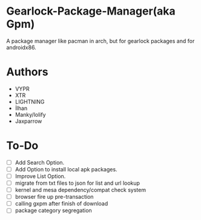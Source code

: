 # Gearlock-Package-Manager(aka Gpm)
A package manager like pacman in arch, but for gearlock packages and for androidx86.
# Authors
-  VYPR
-  XTR
-  LIGHTNING
-  İlhan
-  Manky/lolify
-  Jaxparrow

# To-Do
- [ ] Add Search Option.
- [ ] Add Option to install local apk packages.
- [ ] Improve List Option.
- [ ] migrate from txt files to json for list and url lookup
- [ ] kernel and mesa dependency/compat check system
- [ ] browser fire up pre-transaction
- [ ] calling gxpm after finish of download
- [ ] package category segregation
